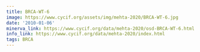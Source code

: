 ```yaml
---
title: BRCA-WT-6
image: https://www.cycif.org/assets/img/mehta-2020/BRCA-WT-6.jpg
date: '2010-01-06'
minerva_link: https://www.cycif.org/data/mehta-2020/osd-BRCA-WT-6.html
info_link: https://www.cycif.org/data/mehta-2020/index.html
tags: BRCA
---
```

